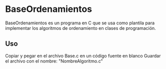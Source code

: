 # BaseOrdenamientos

BaseOrdenamientos es un programa en C que se usa como plantila para implementar los algoritmos de ordenamiento en clases de programación.

## Uso

Copiar y pegar en el archivo Base.c en un código fuente en blanco
Guardar el archivo con el nombre: "NombreAlgoritmo.c"
